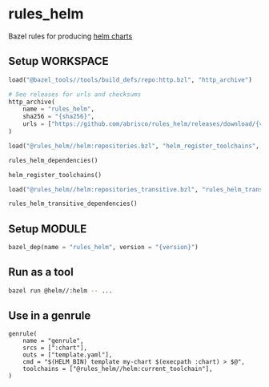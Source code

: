 # rules_helm

Bazel rules for producing [helm charts][helm]

[helm]: https://helm.sh/

## Setup WORKSPACE

```python
load("@bazel_tools//tools/build_defs/repo:http.bzl", "http_archive")

# See releases for urls and checksums
http_archive(
    name = "rules_helm",
    sha256 = "{sha256}",
    urls = ["https://github.com/abrisco/rules_helm/releases/download/{version}/rules_helm-v{version}.tar.gz"],
)

load("@rules_helm//helm:repositories.bzl", "helm_register_toolchains", "rules_helm_dependencies")

rules_helm_dependencies()

helm_register_toolchains()

load("@rules_helm//helm:repositories_transitive.bzl", "rules_helm_transitive_dependencies")

rules_helm_transitive_dependencies()
```

## Setup MODULE

```python
bazel_dep(name = "rules_helm", version = "{version}")
```

## Run as a tool

```bash
bazel run @helm//:helm -- ...
```

## Use in a genrule

```starlark
genrule(
    name = "genrule",
    srcs = [":chart"],
    outs = ["template.yaml"],
    cmd = "$(HELM_BIN) template my-chart $(execpath :chart) > $@",
    toolchains = ["@rules_helm//helm:current_toolchain"],
)
```
